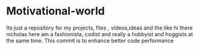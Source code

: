 # Motivational-world
Its just a repository for my projects, files , videos,ideas and the like
hi there nicholas here am a fashionista, codist and really a hobbyist and hoggists at the same time.
This commit is to enhance better code performance
